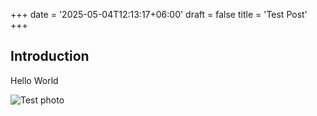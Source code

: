 +++
date = '2025-05-04T12:13:17+06:00'
draft = false
title = 'Test Post'
+++

## Introduction
Hello World

![Test photo](/feature.png)
